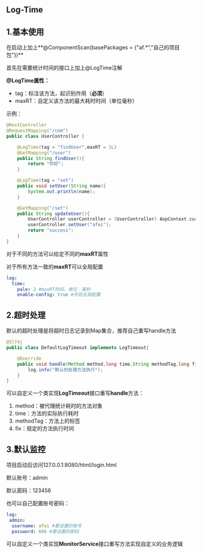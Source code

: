 ## Log-Time

## 1.基本使用

在启动上加上**@ComponentScan(basePackages = {"af.*","自己的项目包"})**

首先在需要统计时间的接口上加上@LogTime注解

**@LogTime属性：**

- tag：标注该方法，起识别作用（**必须**）
- maxRT：自定义该方法的最大耗时时间（单位毫秒）

示例：

```java
@RestController
@RequestMapping("/com")
public class UserController {

    @LogTime(tag = "findUser",maxRT = 1L)
    @GetMapping("/user")
    public String findUser(){
        return "你好";
    }

    @LogTime(tag = "set")
    public void setUser(String name){
        System.out.println(name);
    }

    @GetMapping("/set")
    public String updateUser(){
        UserController userController = (UserController) AopContext.currentProxy();
        userController.setUser("afei");
        return "success";
    }
}
```

对于不同的方法可以给定不同的**maxRT**属性

对于所有方法一致的**maxRT**可以全局配置

```yaml
log:
  time:
    pale: 2 #maxRT时间，单位：毫秒
    enable-config: true #开启全局配置
```

## 2.超时处理

默认的超时处理是将超时日志记录到Map集合，推荐自己重写handle方法

```java
@Slf4j
public class DefaultLogTimeout implements LogTimeout{

    @Override
    public void handle(Method method,long time,String methodTag,long fix) {
        log.info("默认的处理方法执行");
    }
}
```

可以自定义一个类实现**LogTimeout**接口重写**handle**方法：

1. method：被代理统计耗时的方法对象
2. time：方法的实际执行耗时
2. methodTag：方法上的标签
2. fix：规定的方法执行时间

## 3.默认监控

项目启动后访问127.0.0.1:8080/html/login.html

默认账号：admin

默认密码：123456

也可以自己配置账号密码：

```yaml
log:
 admin:
  username: afei #要设置的账号
  password: 666 #要设置的密码
```

可以自定义一个类实现**MonitorService**接口重写方法实现自定义的业务逻辑
